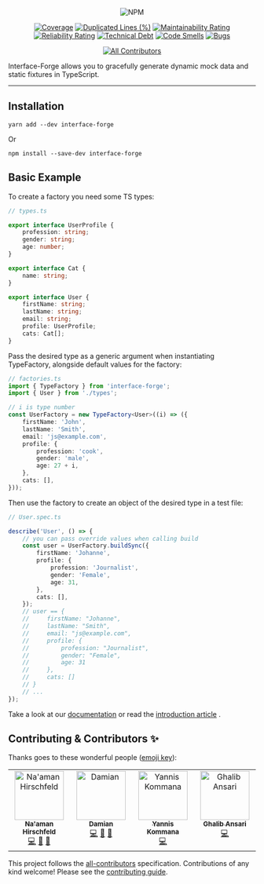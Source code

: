 <div align="center">

![NPM](https://img.shields.io/npm/l/interface-forge)

[![Coverage](https://sonarcloud.io/api/project_badges/measure?project=Goldziher_interface-forge&metric=coverage)](https://sonarcloud.io/summary/new_code?id=Goldziher_interface-forge)
[![Duplicated Lines (%)](https://sonarcloud.io/api/project_badges/measure?project=Goldziher_interface-forge&metric=duplicated_lines_density)](https://sonarcloud.io/summary/new_code?id=Goldziher_interface-forge)
[![Maintainability Rating](https://sonarcloud.io/api/project_badges/measure?project=Goldziher_interface-forge&metric=sqale_rating)](https://sonarcloud.io/summary/new_code?id=Goldziher_interface-forge)
[![Reliability Rating](https://sonarcloud.io/api/project_badges/measure?project=Goldziher_interface-forge&metric=reliability_rating)](https://sonarcloud.io/summary/new_code?id=Goldziher_interface-forge)
[![Technical Debt](https://sonarcloud.io/api/project_badges/measure?project=Goldziher_interface-forge&metric=sqale_index)](https://sonarcloud.io/summary/new_code?id=Goldziher_interface-forge)
[![Code Smells](https://sonarcloud.io/api/project_badges/measure?project=Goldziher_interface-forge&metric=code_smells)](https://sonarcloud.io/summary/new_code?id=Goldziher_interface-forge)
[![Bugs](https://sonarcloud.io/api/project_badges/measure?project=Goldziher_interface-forge&metric=bugs)](https://sonarcloud.io/summary/new_code?id=Goldziher_interface-forge)

[![All Contributors](https://img.shields.io/badge/all_contributors-3-orange.svg?style=flat-square)](#contributors-)

</div>

Interface-Forge allows you to gracefully generate dynamic mock data and static fixtures in TypeScript.

---

## Installation

```shell
yarn add --dev interface-forge
```

Or

```shell
npm install --save-dev interface-forge
```

## Basic Example

To create a factory you need some TS types:

```typescript
// types.ts

export interface UserProfile {
    profession: string;
    gender: string;
    age: number;
}

export interface Cat {
    name: string;
}

export interface User {
    firstName: string;
    lastName: string;
    email: string;
    profile: UserProfile;
    cats: Cat[];
}
```

Pass the desired type as a generic argument when instantiating TypeFactory, alongside default values for the factory:

```typescript
// factories.ts
import { TypeFactory } from 'interface-forge';
import { User } from './types';

// i is type number
const UserFactory = new TypeFactory<User>((i) => ({
    firstName: 'John',
    lastName: 'Smith',
    email: 'js@example.com',
    profile: {
        profession: 'cook',
        gender: 'male',
        age: 27 + i,
    },
    cats: [],
}));
```

Then use the factory to create an object of the desired type in a test file:

```typescript
// User.spec.ts

describe('User', () => {
    // you can pass override values when calling build
    const user = UserFactory.buildSync({
        firstName: 'Johanne',
        profile: {
            profession: 'Journalist',
            gender: 'Female',
            age: 31,
        },
        cats: [],
    });
    // user == {
    //     firstName: "Johanne",
    //     lastName: "Smith",
    //     email: "js@example.com",
    //     profile: {
    //         profession: "Journalist",
    //         gender: "Female",
    //         age: 31
    //     },
    //     cats: []
    // }
    // ...
});
```

Take a look at our [documentation](https://goldziher.github.io/interface-forge/) or read
the [introduction article](https://javascript.plainenglish.io/generating-test-data-and-fixtures-with-interface-forge-5a5548233aa5)
.

## Contributing & Contributors ✨

Thanks goes to these wonderful people ([emoji key](https://allcontributors.org/docs/en/emoji-key)):

<!-- ALL-CONTRIBUTORS-LIST:START - Do not remove or modify this section -->
<!-- prettier-ignore-start -->
<!-- markdownlint-disable -->
<table>
  <tbody>
    <tr>
      <td align="center" valign="top" width="14.28%"><a href="https://www.linkedin.com/in/nhirschfeld/"><img src="https://avatars.githubusercontent.com/u/30733348?v=4?s=100" width="100px;" alt="Na'aman Hirschfeld"/><br /><sub><b>Na'aman Hirschfeld</b></sub></a><br /><a href="https://github.com/tool-belt/interface-forge/commits?author=Goldziher" title="Code">💻</a> <a href="https://github.com/tool-belt/interface-forge/commits?author=Goldziher" title="Documentation">📖</a> <a href="#maintenance-Goldziher" title="Maintenance">🚧</a></td>
      <td align="center" valign="top" width="14.28%"><a href="https://github.com/dkress59"><img src="https://avatars.githubusercontent.com/u/28515387?v=4?s=100" width="100px;" alt="Damian"/><br /><sub><b>Damian</b></sub></a><br /><a href="https://github.com/tool-belt/interface-forge/commits?author=dkress59" title="Code">💻</a> <a href="https://github.com/tool-belt/interface-forge/commits?author=dkress59" title="Documentation">📖</a> <a href="#maintenance-dkress59" title="Maintenance">🚧</a></td>
      <td align="center" valign="top" width="14.28%"><a href="https://github.com/stuikomma"><img src="https://avatars.githubusercontent.com/u/2040603?v=4?s=100" width="100px;" alt="Yannis Kommana"/><br /><sub><b>Yannis Kommana</b></sub></a><br /><a href="https://github.com/tool-belt/interface-forge/commits?author=stuikomma" title="Code">💻</a></td>
      <td align="center" valign="top" width="14.28%"><a href="https://www.linkedin.com/in/ghalibansari"><img src="https://avatars.githubusercontent.com/u/20482230?v=4?s=100" width="100px;" alt="Ghalib Ansari"/><br /><sub><b>Ghalib Ansari</b></sub></a><br /><a href="https://github.com/tool-belt/interface-forge/commits?author=ghalibansari" title="Code">💻</a></td>
    </tr>
  </tbody>
</table>

<!-- markdownlint-restore -->
<!-- prettier-ignore-end -->

<!-- ALL-CONTRIBUTORS-LIST:END -->

This project follows the [all-contributors](https://github.com/all-contributors/all-contributors) specification.
Contributions of any kind welcome! Please see the [contributing guide](CONTRIBUTING.md).
